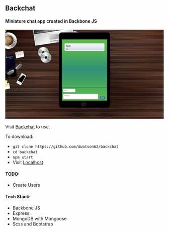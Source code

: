 ## Backchat

#### Miniature chat app created in Backbone JS

![Backchat](https://github.com/dwatson62/backchat/blob/master/public/images/backchat.png)

Visit [Backchat](https://backchat62.herokuapp.com/) to use.

To download:

- ```git clone https://github.com/dwatson62/backchat```
- ```cd backchat```
- ```npm start```
- Visit [Localhost](http://localhost:3000/)

#### TODO:

- Create Users

#### Tech Stack:

- Backbone JS
- Express
- MongoDB with Mongoose
- Scss and Bootstrap
